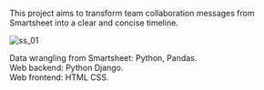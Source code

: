 This project aims to transform team collaboration messages from Smartsheet into a clear and concise timeline.

![ss_01](https://github.com/user-attachments/assets/5259e6ab-591a-42ed-9e71-612667b8901a)

Data wrangling from Smartsheet: Python, Pandas.\
Web backend: Python Django.\
Web frontend: HTML CSS.
